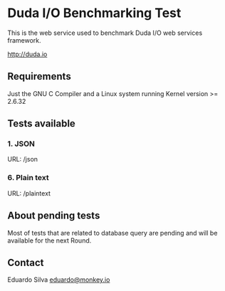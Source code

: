 # Duda I/O Benchmarking Test

This is the web service used to benchmark Duda I/O web services framework.

http://duda.io

## Requirements

Just the GNU C Compiler and a Linux system running Kernel version >= 2.6.32

## Tests available

### 1. JSON

URL: /json

### 6. Plain text

URL: /plaintext

## About pending tests

Most of tests that are related to database query are pending and will be available for the next Round.

## Contact

Eduardo Silva <eduardo@monkey.io>


